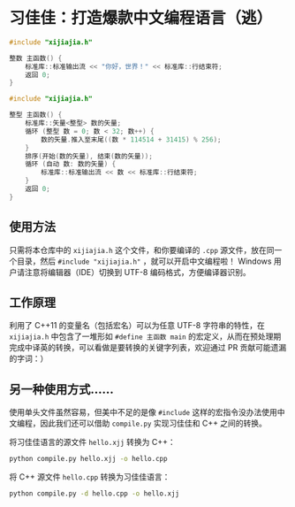 # 习佳佳：打造爆款中文编程语言（逃）

```cpp
#include "xijiajia.h"

整数 主函数() {
    标准库::标准输出流 << "你好，世界！" << 标准库::行结束符;
    返回 0;
}
```

```cpp
#include "xijiajia.h"

整型 主函数() {
    标准库::矢量<整型> 数的矢量;
    循环 (整型 数 = 0; 数 < 32; 数++) {
        数的矢量.推入至末尾((数 * 114514 + 31415) % 256);
    }
    排序(开始(数的矢量), 结束(数的矢量));
    循环 (自动 数: 数的矢量) {
        标准库::标准输出流 << 数 << 标准库::行结束符;
    }
    返回 0;
}
```

## 使用方法

只需将本仓库中的 `xijiajia.h` 这个文件，和你要编译的 `.cpp` 源文件，放在同一个目录，然后 `#include "xijiajia.h"` ，就可以开启中文编程啦！
Windows 用户请注意将编辑器（IDE）切换到 UTF-8 编码格式，方便编译器识别。

## 工作原理

利用了 C++11 的变量名（包括宏名）可以为任意 UTF-8 字符串的特性，在 `xijiajia.h` 中包含了一堆形如 `#define 主函数 main` 的宏定义，从而在预处理期
完成中译英的转换，可以看做是要转换的关键字列表，欢迎通过 PR 贡献可能遗漏的字词：）

## 另一种使用方式……

使用单头文件虽然容易，但美中不足的是像 `#include` 这样的宏指令没办法使用中文编程，因此我们还可以借助 `compile.py` 实现习佳佳和 C++ 之间的转换。

将习佳佳语言的源文件 `hello.xjj` 转换为 C++：
```bash
python compile.py hello.xjj -o hello.cpp
```

将 C++ 源文件 `hello.cpp` 转换为习佳佳语言：
```bash
python compile.py -d hello.cpp -o hello.xjj
```

